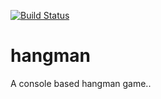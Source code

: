 [![Build Status](https://travis-ci.org/ogtega/hangman.svg?branch=master)](https://travis-ci.org/ogtega/hangman)
# hangman

A console based hangman game..
